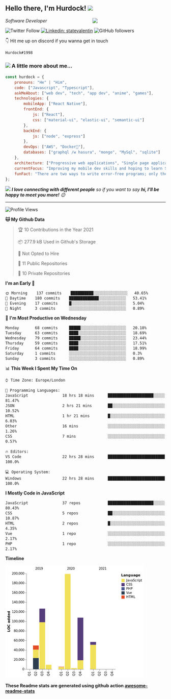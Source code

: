 <h2>Hello there, I'm Hurdock! <img src="https://emoji.gg/assets/emoji/2469_gil_wave.png" width="50"></h2>
<img align='right' src="https://media.giphy.com/media/M9gbBd9nbDrOTu1Mqx/giphy.gif" width="230">
<p><em>Software Developer
</em></p>

![Twitter Follow](https://img.shields.io/twitter/follow/hurdock?label=Follow)
[![Linkedin: statevalentin](https://img.shields.io/badge/-Valentin_State-blue?style=flat-square&logo=Linkedin&logoColor=white&link=https://www.linkedin.com/in/statevalentin/)](https://www.linkedin.com/in/statevalentin/)
![GitHub followers](https://img.shields.io/github/followers/hurdock?label=Follow&style=social)

👇 Hit me up on discord if you wanna get in touch

```bash
Hurdock#1998
```
### <img src="https://emoji.gg/assets/emoji/3096_CuteGuyActuallyFlipsPaper.gif" width="50"> A little more about me...  

```javascript
const hurdock = {
    pronouns: "He" | "Him",
    code: ["Javascript", "Typescript"],
    askMeAbout: ["web dev", "tech", "app dev", "anime", "games"],
    technologies: {
        mobileApp: ["React Native"],
        frontEnd: {
            js: ["React"],
            css: ["material-ui", "elastic-ui", "semantic-ui"]
        },
        backEnd: {
            js: ["node", "express"]
        },
        devOps: ["AWS", "Docker🐳"],
        databases: ["graphql /w hasura", "mongo", "MySql", "sqlite"]
    },
    architecture: ["Progressive web applications", "Single page applications"],
    currentFocus: "Improving my mobile dev skills and hoping to learn Swift.",
    funFact: "There are two ways to write error-free programs; only the third one works"
};
```

<img src="https://media.giphy.com/media/LnQjpWaON8nhr21vNW/giphy.gif" width="60"> <em><b>I love connecting with different people</b> so if you want to say <b>hi, I'll be happy to meet you more!</b> 😊</em>

---
<!--START_SECTION:waka-->
![Profile Views](http://img.shields.io/badge/Profile%20Views-8-blue)

**🐱 My Github Data** 

> 🏆 10 Contributions in the Year 2021
 > 
> 📦 277.9 kB Used in Github's Storage 
 > 
> 🚫 Not Opted to Hire
 > 
> 📜 11 Public Repositories 
 > 
> 🔑 10 Private Repositories  
 > 
**I'm an Early 🐤** 

```text
🌞 Morning    137 commits    ██████████░░░░░░░░░░░░░░░   40.65% 
🌆 Daytime    180 commits    █████████████░░░░░░░░░░░░   53.41% 
🌃 Evening    17 commits     █░░░░░░░░░░░░░░░░░░░░░░░░   5.04% 
🌙 Night      3 commits      ░░░░░░░░░░░░░░░░░░░░░░░░░   0.89%

```
📅 **I'm Most Productive on Wednesday** 

```text
Monday       68 commits     █████░░░░░░░░░░░░░░░░░░░░   20.18% 
Tuesday      63 commits     ████░░░░░░░░░░░░░░░░░░░░░   18.69% 
Wednesday    79 commits     █████░░░░░░░░░░░░░░░░░░░░   23.44% 
Thursday     59 commits     ████░░░░░░░░░░░░░░░░░░░░░   17.51% 
Friday       64 commits     ████░░░░░░░░░░░░░░░░░░░░░   18.99% 
Saturday     1 commits      ░░░░░░░░░░░░░░░░░░░░░░░░░   0.3% 
Sunday       3 commits      ░░░░░░░░░░░░░░░░░░░░░░░░░   0.89%

```


📊 **This Week I Spent My Time On** 

```text
⌚︎ Time Zone: Europe/London

💬 Programming Languages: 
JavaScript               18 hrs 18 mins      ████████████████████░░░░░   81.47% 
JSON                     2 hrs 21 mins       ██░░░░░░░░░░░░░░░░░░░░░░░   10.52% 
HTML                     1 hr 21 mins        █░░░░░░░░░░░░░░░░░░░░░░░░   6.03% 
Other                    16 mins             ░░░░░░░░░░░░░░░░░░░░░░░░░   1.26% 
CSS                      7 mins              ░░░░░░░░░░░░░░░░░░░░░░░░░   0.57%

🔥 Editors: 
VS Code                  22 hrs 28 mins      █████████████████████████   100.0%

💻 Operating System: 
Windows                  22 hrs 28 mins      █████████████████████████   100.0%

```

**I Mostly Code in JavaScript** 

```text
JavaScript               37 repos            ████████████████████░░░░░   80.43% 
CSS                      5 repos             ██░░░░░░░░░░░░░░░░░░░░░░░   10.87% 
HTML                     2 repos             █░░░░░░░░░░░░░░░░░░░░░░░░   4.35% 
Vue                      1 repo              ░░░░░░░░░░░░░░░░░░░░░░░░░   2.17% 
PHP                      1 repo              ░░░░░░░░░░░░░░░░░░░░░░░░░   2.17%

```


**Timeline**

![Chart not found](https://raw.githubusercontent.com/Hurdock/Hurdock/main/charts/bar_graph.png) 


<!--END_SECTION:waka-->

**These Readme stats are generated using github action [awesome-readme-stats](https://github.com/anmol098/waka-readme-stats)**
